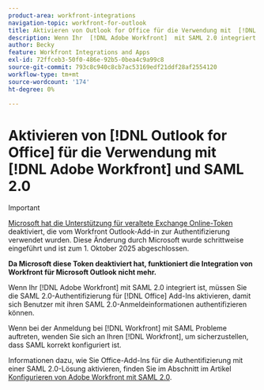 ```yaml
---
product-area: workfront-integrations
navigation-topic: workfront-for-outlook
title: Aktivieren von Outlook for Office für die Verwendung mit  [!DNL Adobe Workfront]  2.0
description: Wenn Ihr  [!DNL Adobe Workfront]  mit SAML 2.0 integriert ist, müssen Sie die SAML 2.0-Authentifizierung für Office-Add-Ins aktivieren, damit sich Benutzer mit ihren SAML 2.0-Anmeldeinformationen authentifizieren können.
author: Becky
feature: Workfront Integrations and Apps
exl-id: 72ffceb3-50f0-486e-92b5-0bea4c9a99c8
source-git-commit: 793c8c940c8cb7ac53169edf21ddf28af2554120
workflow-type: tm+mt
source-wordcount: '174'
ht-degree: 0%

---
```


# Aktivieren von [!DNL Outlook for Office] für die Verwendung mit [!DNL Adobe Workfront] und SAML 2.0



>[!IMPORTANT]
>
>[Microsoft hat die Unterstützung für veraltete Exchange Online-Token](https://learn.microsoft.com/en-us/office/dev/add-ins/outlook/faq-nested-app-auth-outlook-legacy-tokens) deaktiviert, die vom Workfront Outlook-Add-in zur Authentifizierung verwendet wurden. Diese Änderung durch Microsoft wurde schrittweise eingeführt und ist zum 1. Oktober 2025 abgeschlossen.
>
>**Da Microsoft diese Token deaktiviert hat, funktioniert die Integration von Workfront für Microsoft Outlook nicht mehr.**

Wenn Ihr [!DNL Adobe Workfront] mit SAML 2.0 integriert ist, müssen Sie die SAML 2.0-Authentifizierung für [!DNL Office] Add-Ins aktivieren, damit sich Benutzer mit ihren SAML 2.0-Anmeldeinformationen authentifizieren können.

Wenn bei der Anmeldung bei [!DNL Workfront] mit SAML Probleme auftreten, wenden Sie sich an Ihren [!DNL Workfront], um sicherzustellen, dass SAML korrekt konfiguriert ist.

Informationen dazu, wie Sie Office-Add-Ins für die Authentifizierung mit einer SAML 2.0-Lösung aktivieren, finden Sie im Abschnitt im Artikel [Konfigurieren von Adobe Workfront mit SAML 2.0](../../administration-and-setup/add-users/single-sign-on/configure-workfront-saml-2.md).
